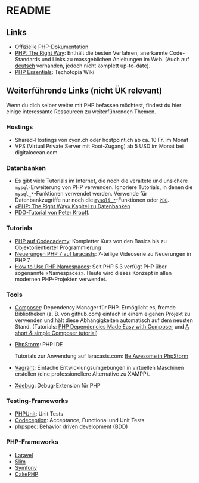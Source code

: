 # README

## Links

* [Offizielle PHP-Dokumentation](https://secure.php.net/manual/de/)
* [PHP: The Right Way](https://phptherightway.com/): Enthält die besten Verfahren, anerkannte Code-Standards und Links zu massgeblichen Anleitungen im Web. \(Auch auf [deutsch](https://rwetzlmayr.github.io/php-the-right-way/) vorhanden, jedoch nicht komplett up-to-date\).
* [PHP Essentials](https://www.techotopia.com/index.php/PHP_Essentials): Techotopia Wiki

## Weiterführende Links \(nicht ÜK relevant\)

Wenn du dich selber weiter mit PHP befassen möchtest, findest du hier einige interessante Ressourcen zu weiterführenden Themen.

### Hostings

* Shared-Hostings von cyon.ch oder hostpoint.ch ab ca. 10 Fr. im Monat
* VPS \(Virtual Private Server mit Root-Zugang\) ab 5 USD im Monat bei digitalocean.com

### Datenbanken

* Es gibt viele Tutorials im Internet, die noch die veraltete und unsichere `mysql`-Erweiterung von PHP verwenden. Ignoriere Tutorials, in denen die `mysql_*`-Funktionen verwendet werden. Verwende für Datenbankzugriffe nur noch die [`mysqli_*`](https://secure.php.net/manual/de/book.mysqli.php)-Funktionen oder [`PDO`](https://secure.php.net/manual/de/class.pdo.php).
* [«PHP: The Right Way» Kapitel zu Datenbanken](https://phptherightway.com/#databases)
* [PDO-Tutorial von Peter Kropff](https://www.peterkropff.de/site/php/pdo.htm).

### Tutorials

* [PHP auf Codecademy](https://www.codecademy.com/learn/php): Kompletter Kurs von den Basics bis zu Objektorientierter Programmierung
* [Neuerungen PHP 7 auf laracasts](https://laracasts.com/series/php7-up-and-running): 7-teilige Videoserie zu Neuerungen in PHP 7
* [How to Use PHP Namespaces](https://www.sitepoint.com/php-53-namespaces-basics/): Seit PHP 5.3 verfügt PHP über sogenannte «Namespaces». Heute wird dieses Konzept in allen modernen PHP-Projekten verwendet.

### Tools

* [Composer](https://getcomposer.org/): Dependency Manager für PHP. Ermöglicht es, fremde Bibliotheken \(z. B. von github.com\) einfach in einem eigenen Projekt zu verwenden und hält diese Abhängigkeiten automatisch auf dem neusten Stand. \(Tutorials: [PHP Dependencies Made Easy with Composer](https://www.sitepoint.com/watch-php-dependencies-made-easy-with-composer/) und [A short & simple Composer tutorial](https://www.dev-metal.com/composer-tutorial/)\)
* [PhpStorm](https://www.jetbrains.com/phpstorm/): PHP IDE  


  Tutorials zur Anwendung auf laracasts.com: [Be Awesome in PhpStorm](https://laracasts.com/series/how-to-be-awesome-in-phpstorm)

* [Vagrant](https://www.vagrantup.com/): Einfache Entwicklungsumgebungen in virtuellen Maschinen erstellen \(eine professionellere Alternative zu XAMPP\).
* [Xdebug](https://xdebug.org/): Debug-Extension für PHP

### Testing-Frameworks

* [PHPUnit](https://phpunit.de/): Unit Tests
* [Codeception](https://codeception.com/): Acceptance, Functional und Unit Tests
* [phpspec](https://phpspec.readthedocs.org/en/latest/): Behavior driven development \(BDD\)

### PHP-Frameworks

* [Laravel](https://laravel.com/)
* [Slim](https://www.slimframework.com/)
* [Symfony](https://symfony.com/)
* [CakePHP](https://cakephp.org/)

